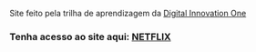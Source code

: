 Site feito pela trilha de aprendizagem da <a target=_blank href="https://digitalinnovation.one/">Digital Innovation One </a>
<h3>Tenha acesso ao site aqui: <a target=_blank href="https://wendell-priebe.github.io/Clone-Netflix/">NETFLIX </a></h3>
